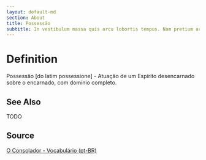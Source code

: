 ```yaml
---
layout: default-md
section: About
title: Possessão
subtitle: In vestibulum massa quis arcu lobortis tempus. Nam pretium arcu in odio vulputate luctus.
---
```


# Definition
Possessão [do latim possessione] - Atuação de um Espírito desencarnado sobre o encarnado, com domínio completo.

## See Also
TODO

## Source
[O Consolador - Vocabulário (pt-BR)](http://www.oconsolador.com.br/linkfixo/vocabulario/principal.html)
